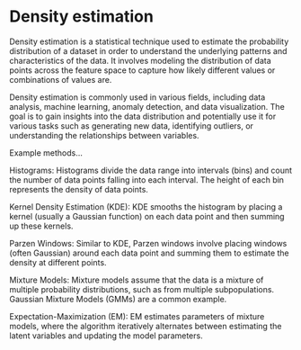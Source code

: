 # Density estimation

Density estimation is a statistical technique used to estimate the probability distribution of a dataset in order to understand the underlying patterns and characteristics of the data. It involves modeling the distribution of data points across the feature space to capture how likely different values or combinations of values are.

Density estimation is commonly used in various fields, including data analysis, machine learning, anomaly detection, and data visualization. The goal is to gain insights into the data distribution and potentially use it for various tasks such as generating new data, identifying outliers, or understanding the relationships between variables.

Example methods…

Histograms: Histograms divide the data range into intervals (bins) and count the number of data points falling into each interval. The height of each bin represents the density of data points.

Kernel Density Estimation (KDE): KDE smooths the histogram by placing a kernel (usually a Gaussian function) on each data point and then summing up these kernels.

Parzen Windows: Similar to KDE, Parzen windows involve placing windows (often Gaussian) around each data point and summing them to estimate the density at different points.

Mixture Models: Mixture models assume that the data is a mixture of multiple probability distributions, such as from multiple subpopulations. Gaussian Mixture Models (GMMs) are a common example.

Expectation-Maximization (EM): EM estimates parameters of mixture models, where the algorithm iteratively alternates between estimating the latent variables and updating the model parameters.
